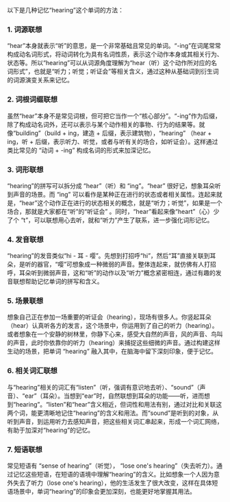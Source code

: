 以下是几种记忆“hearing”这个单词的方法：

### 1. 词源联想
“hear”本身就表示“听”的意思，是一个非常基础且常见的单词。“-ing”在词尾常常构成动名词形式，将动词转化为具有名词性质，表示这个动作本身或其相关行为、状态等。所以“hearing”可以从词源角度理解为“hear（听）这个动作所对应的名词形式”，也就是“听力；听觉；听证会”等相关含义，通过这种从基础词到衍生词的词源演变关系来记忆。

### 2. 词根词缀联想
虽然“hear”本身不是常见词根，但可把它当作一个“核心部分”。“-ing”作为后缀，除了构成动名词外，还可以表示与某个动作相关的事物、行为的结果等。就像“building”（build + ing，建造 + 后缀，表示建筑物），“hearing” （hear + ing，听 + 后缀，表示听力、听觉，或者与听有关的场合，如听证会）。这样通过类比常见的 “动词 + -ing” 构成名词的形式来加深记忆。

### 3. 词形联想
“hearing”的拼写可以拆分成 “hear”（听）和 “ing”。“hear” 很好记，想象耳朵听到声音的场景。而 “ing” 可以看作是某种正在进行的状态或者相关属性。连起来就是，“hear”这个动作正在进行的状态相关的概念，就是“听力；听觉”，如果是一个场合，那就是大家都在“听”的“听证会” 。同时，“hear”看起来像“heart”（心）少了个 “t”，可以联想用心去听，就和“听力”产生了联系，进一步强化词形记忆。

### 4. 发音联想
“hearing”的发音类似“hi - 耳 - 嘤”。先想到打招呼“hi”，然后“耳”直接关联到耳朵，是听的器官，“嘤”可想象成一种微弱的声音。整体连起来，就仿佛有人打招呼，耳朵听到微弱声音，这和“听”的动作以及“听力”概念紧密相连，通过有趣的发音联想帮助记忆单词的拼写和含义。

### 5. 场景联想
想象自己正在参加一场重要的听证会（hearing），现场有很多人。你竖起耳朵（hear）认真听各方的发言，这个场景中，你运用到了自己的听力（hearing）。或者想象在一个安静的树林里，你静下心来，感受大自然的声音，风的声音、鸟叫的声音，此时你依靠你的听力（hearing）来捕捉这些细微的声音。通过构建这样生动的场景，把单词 “hearing” 融入其中，在脑海中留下深刻印象，便于记忆。

### 6. 相关词汇联想
与“hearing”相关的词汇有“listen”（听，强调有意识地去听）、“sound”（声音）、“ear”（耳朵）。当想到“ear”时，自然联想到耳朵的功能——听，进而想到“hearing”。“listen”和“hear”含义相近，但词性和用法有别，通过对比和关联这两个词，能更清晰地记住“hearing”的含义和用法。而“sound”是听到的对象，从听到声音，到运用听力去感知声音，把这些相关词汇串起来，形成一个词汇网络，有助于加深对“hearing”的记忆。

### 7. 短语联想
常见短语有 “sense of hearing”（听觉）， “lose one's hearing”（失去听力）。通过记忆这些短语，在短语的语境中理解“hearing”的含义。比如想象一个人因为意外失去了听力（lose one's hearing），他的生活发生了很大改变，这样在具体短语场景中，单词“hearing”的印象会更加深刻，也能更好地掌握其用法。 